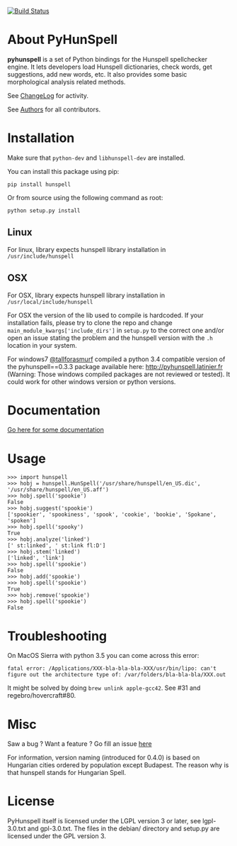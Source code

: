 [![Build Status](https://travis-ci.org/blatinier/pyhunspell.png)](https://travis-ci.org/blatinier/pyhunspell)

# About PyHunSpell

**pyhunspell** is a set of Python bindings for the Hunspell spellchecker
engine. It lets developers load Hunspell dictionaries, check words, get
suggestions, add new words, etc. It also provides some basic morphological
analysis related methods.

See [ChangeLog](https://github.com/blatinier/pyhunspell/blob/master/CHANGELOG.md) for activity.

See [Authors](https://github.com/blatinier/pyhunspell/blob/master/AUTHORS.md) for all contributors.

# Installation

Make sure that `python-dev` and `libhunspell-dev` are installed.

You can install this package using pip:

```
pip install hunspell
```

Or from source using the following command as root:

```
python setup.py install
```

## Linux
For linux, library expects hunspell library installation in ```/usr/include/hunspell```

## OSX
For OSX, library expects hunspell library installation in ```/usr/local/include/hunspell```

For OSX the version of the lib used to compile is hardcoded. If your installation fails, please try to clone the repo and change `main_module_kwargs['include_dirs']` in `setup.py` to the correct one and/or open an issue stating the problem and the hunspell version with the `.h` location in your system.

For windows7 [@tallforasmurf](https://github.com/tallforasmurf) compiled a python 3.4 compatible version of the pyhunspell==0.3.3 package available here: http://pyhunspell.latinier.fr
(Warning: Those windows compiled packages are not reviewed or tested). It could work for other windows version or python versions.

# Documentation

[Go here for some documentation](https://github.com/blatinier/pyhunspell/wiki/Documentation)

# Usage
```
>>> import hunspell
>>> hobj = hunspell.HunSpell('/usr/share/hunspell/en_US.dic', '/usr/share/hunspell/en_US.aff')
>>> hobj.spell('spookie')
False
>>> hobj.suggest('spookie')
['spookier', 'spookiness', 'spook', 'cookie', 'bookie', 'Spokane', 'spoken']
>>> hobj.spell('spooky')
True
>>> hobj.analyze('linked')
[' st:linked', ' st:link fl:D']
>>> hobj.stem('linked')
['linked', 'link']
>>> hobj.spell('spookie')
False
>>> hobj.add('spookie')
>>> hobj.spell('spookie')
True
>>> hobj.remove('spookie')
>>> hobj.spell('spookie')
False
```

# Troubleshooting

On MacOS Sierra with python 3.5 you can come across this error:
```
fatal error: /Applications/XXX-bla-bla-bla-XXX/usr/bin/lipo: can't figure out the architecture type of: /var/folders/bla-bla-bla/XXX.out
```
It might be solved by doing `brew unlink apple-gcc42`. See #31 and regebro/hovercraft#80.

# Misc

Saw a bug ? Want a feature ? Go fill an issue [here](https://github.com/blatinier/pyhunspell/issues)

For information, version naming (introduced for 0.4.0) is based on Hungarian cities ordered by population except Budapest.
The reason why is that hunspell stands for Hungarian Spell.

# License

PyHunspell itself is licensed under the LGPL version 3 or later, see
lgpl-3.0.txt and gpl-3.0.txt. The files in the debian/ directory and setup.py
are licensed under the GPL version 3.
